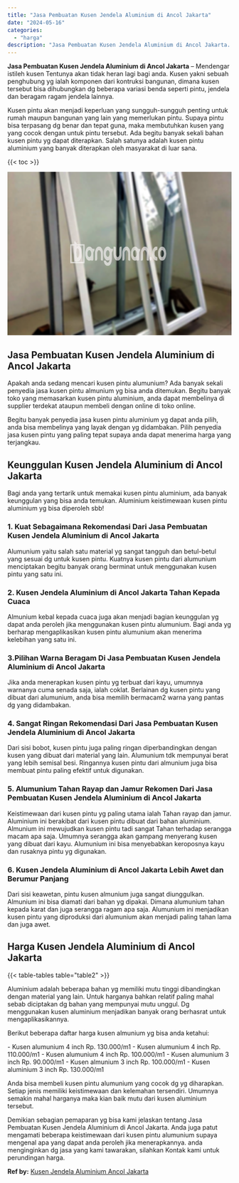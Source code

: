 ```yaml
---
title: "Jasa Pembuatan Kusen Jendela Aluminium di Ancol Jakarta"
date: "2024-05-16"
categories: 
  - "harga"
description: "Jasa Pembuatan Kusen Jendela Aluminium di Ancol Jakarta. Demikian sebagian pemaparan yg bisa kami jelaskan tentang Jasa Pembuatan Kusen Jendela Aluminium di..."
---
```


**Jasa Pembuatan Kusen Jendela Aluminium di Ancol Jakarta** – Mendengar istileh kusen Tentunya akan tidak heran lagi bagi anda. Kusen yakni sebuah penghubung yg ialah komponen dari kontruksi bangunan, dimana kusen tersebut bisa dihubungkan dg beberapa variasi benda seperti pintu, jendela dan beragam ragam jendela lainnya.

Kusen pintu akan menjadi keperluan yang sungguh-sungguh penting untuk rumah maupun bangunan yang lain yang memerlukan pintu. Supaya pintu bisa terpasang dg benar dan tepat guna, maka membutuhkan kusen yang yang cocok dengan untuk pintu tersebut. Ada begitu banyak sekali bahan kusen pintu yg dapat diterapkan. Salah satunya adalah kusen pintu aluminium yang banyak diterapkan oleh masyarakat di luar sana.

{{< toc >}}

![Jasa Pembuatan Kusen Jendela Aluminium di Ancol Jakarta](/images/harga-kusen-jendela-alumunium-22.png)

## Jasa Pembuatan Kusen Jendela Aluminium di Ancol Jakarta

Apakah anda sedang mencari kusen pintu alumunium? Ada banyak sekali penyedia jasa kusen pintu almunium yg bisa anda ditemukan. Begitu banyak toko yang memasarkan kusen pintu aluminium, anda dapat membelinya di supplier terdekat ataupun membeli dengan online di toko online.

Begitu banyak penyedia jasa kusen pintu aluminium yg dapat anda pilih, anda bisa membelinya yang layak dengan yg didambakan. Pilih penyedia jasa kusen pintu yang paling tepat supaya anda dapat menerima harga yang terjangkau.

## Keunggulan Kusen Jendela Aluminium di Ancol Jakarta

Bagi anda yang tertarik untuk memakai kusen pintu aluminium, ada banyak keunggulan yang bisa anda temukan. Aluminium keistimewaan kusen pintu aluminium yg bisa diperoleh sbb!

### 1\. Kuat Sebagaimana Rekomendasi Dari Jasa Pembuatan Kusen Jendela Aluminium di Ancol Jakarta

Alumunium yaitu salah satu material yg sangat tangguh dan betul-betul yang sesuai dg untuk kusen pintu. Kuatnya kusen pintu dari alumunium menciptakan begitu banyak orang berminat untuk menggunakan kusen pintu yang satu ini.

### 2\. Kusen Jendela Aluminium di Ancol Jakarta Tahan Kepada Cuaca

Almunium kebal kepada cuaca juga akan menjadi bagian keunggulan yg dapat anda peroleh jika menggunakan kusen pintu alumunium. Bagi anda yg berharap mengaplikasikan kusen pintu alumunium akan menerima kelebihan yang satu ini.

### 3.Pilihan Warna Beragam Di Jasa Pembuatan Kusen Jendela Aluminium di Ancol Jakarta

Jika anda menerapkan kusen pintu yg terbuat dari kayu, umumnya warnanya cuma senada saja, ialah coklat. Berlainan dg kusen pintu yang dibuat dari alumunium, anda bisa memilih bermacam2 warna yang pantas dg yang didambakan.

### 4\. Sangat Ringan Rekomendasi Dari Jasa Pembuatan Kusen Jendela Aluminium di Ancol Jakarta

Dari sisi bobot, kusen pintu juga paling ringan diperbandingkan dengan kusen yang dibuat dari material yang lain. Alumunium tdk mempunyai berat yang lebih semisal besi. Ringannya kusen pintu dari almunium juga bisa membuat pintu paling efektif untuk digunakan.

### 5\. Alumunium Tahan Rayap dan Jamur Rekomen Dari Jasa Pembuatan Kusen Jendela Aluminium di Ancol Jakarta

Keistimewaan dari kusen pintu yg paling utama ialah Tahan rayap dan jamur. Aluminium ini berakibat dari kusen pintu dibuat dari bahan aluminium. Almunium ini mewujudkan kusen pintu tadi sangat Tahan terhadap serangga macam apa saja. Umumnya serangga akan gampang menyerang kusen yang dibuat dari kayu. Alumunium ini bisa menyebabkan keroposnya kayu dan rusaknya pintu yg digunakan.

### 6\. Kusen Jendela Aluminium di Ancol Jakarta Lebih Awet dan Berumur Panjang

Dari sisi keawetan, pintu kusen almunium juga sangat diunggulkan. Almunium ini bisa diamati dari bahan yg dipakai. Dimana alumunium tahan kepada karat dan juga serangga ragam apa saja. Alumunium ini menjadikan kusen pintu yang diproduksi dari alumunium akan menjadi paling tahan lama dan juga awet.

## Harga Kusen Jendela Aluminium di Ancol Jakarta

{{< table-tables table="table2" >}}

Aluminium adalah beberapa bahan yg memiliki mutu tinggi dibandingkan dengan material yang lain. Untuk harganya bahkan relatif paling mahal sebab diciptakan dg bahan yang mempunyai mutu unggul. Dg menggunakan kusen aluminium menjadikan banyak orang berhasrat untuk mengaplikasikannya.

Berikut beberapa daftar harga kusen almunium yg bisa anda ketahui:

\- Kusen alumunium 4 inch Rp. 130.000/m1 - Kusen alumunium 4 inch Rp. 110.000/m1 - Kusen alumunium 4 inch Rp. 100.000/m1 - Kusen alumunium 3 inch Rp. 90.000/m1 - Kusen almunium 3 inch Rp. 100.000/m1 - Kusen aluminium 3 inch Rp. 130.000/m1

Anda bisa membeli kusen pintu alumunium yang cocok dg yg diharapkan. Setiap jenis memiliki keistimewaan dan kelemahan tersendiri. Umumnya semakin mahal harganya maka kian baik mutu dari kusen aluminium tersebut.

Demikian sebagian pemaparan yg bisa kami jelaskan tentang Jasa Pembuatan Kusen Jendela Aluminium di Ancol Jakarta. Anda juga patut mengamati beberapa keistimewaan dari kusen pintu alumunium supaya mengenal apa yang dapat anda peroleh jika menerapkannya. anda menginginkan dg jasa yang kami tawarakan, silahkan Kontak kami untuk perundingan harga.

**Ref by:** [Kusen Jendela Aluminium Ancol Jakarta](https://id.wikipedia.org/wiki/Kusen)

